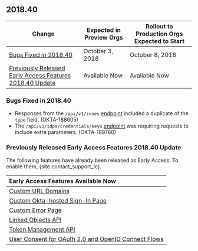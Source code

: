 ## 2018.40

| Change                                                                                                               | Expected in Preview Orgs | Rollout to Production Orgs Expected to Start |
| -------------------------------------------------------------------------------------------------------------------- | ------------------------ | -------------------------------------------- |
| [Bugs Fixed in 2018.40](#bugs-fixed-in-201840)                                                                       | October 3, 2018       | October 8, 2018                           |
| [Previously Released Early Access Features 2018.40 Update](#previously-released-early-access-features-201840-update) | Available Now            | Available Now                                |

### Bugs Fixed in 2018.40

* Responses from the `/api/v1/zones` [endpoint](/docs/api/resources/zones#zones-api) included a duplicate of the `type` field. (OKTA-188605)
* The `/api/v1/idps/credentials/keys` [endpoint](/docs/api/resources/idps#add-x509-certificate-public-key) was requiring requests to include extra parameters. (OKTA-189780)

### Previously Released Early Access Features 2018.40 Update

The following features have already been released as Early Access. To enable them, {site.contact_support_lc}.

| Early Access Features Available Now
| :------------------------------------------------- |
| [Custom URL Domains](#custom-url-domains-are-in-early-access)|
| [Custom Okta-hosted Sign-In Page](#custom-okta-hosted-sign-in-page-is-in-early-access)|
| [Custom Error Page](#custom-error-page-is-in-early-access)|
| [Linked Objects API](#linked-objects-api-in-early-access-ea) |
| [Token Management API](#token-management-api-is-in-early-access-ea) |
| [User Consent for OAuth 2.0 and OpenID Connect Flows](#user-consent-for-oauth-20-and-openid-connect-flows-in-early-availability-ea) |
